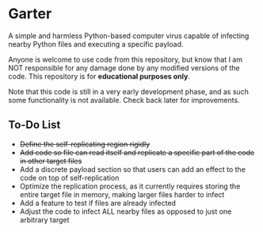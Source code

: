 # Garter
A simple and harmless Python-based computer virus capable of infecting nearby Python files and executing a specific payload.

Anyone is welcome to use code from this repository, but know that I am NOT responsible for any damage done by any modified versions of the code. This repository is for **educational purposes only**.

Note that this code is still in a very early development phase, and as such some functionality is not available. Check back later for improvements.

## To-Do List
- ~~Define the self-replicating region rigidly~~
- ~~Add code so file can read itself and replicate a specific part of the code in other target files~~
- Add a discrete payload section so that users can add an effect to the code on top of self-replication
- Optimize the replication process, as it currently requires storing the entire target file in memory, making larger files harder to infect
- Add a feature to test if files are already infected
- Adjust the code to infect ALL nearby files as opposed to just one arbitrary target
